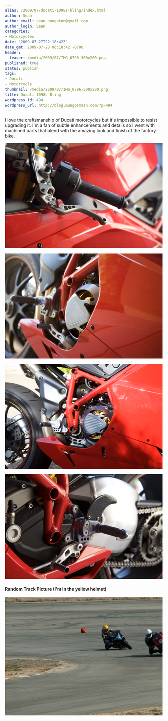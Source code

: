 ```yaml
---
alias: /2009/07/ducati-1098s-bling/index.html
author: Sean
author_email: sean.houghton@gmail.com
author_login: Sean
categories:
- Motorcycles
date: "2009-07-27T22:18:42Z"
date_gmt: 2009-07-28 06:18:42 -0700
header:
  teaser: /media/2009/07/IMG_0796-300x200.png
published: true
status: publish
tags:
- Ducati
- Motorcycle
thumbnail: /media/2009/07/IMG_0796-300x200.png
title: Ducati 1098s Bling
wordpress_id: 494
wordpress_url: http://blog.mungosmash.com/?p=494
---
```

I love the craftsmanship of Ducati motorcycles but it's impossible to resist upgrading it.  I'm a fan of subtle enhancements and details so I went with machined parts that blend with the amazing look and finish of the factory bike.

![](IMG_0786.png)

![](IMG_0788.png)

![](IMG_0800.png)

![](IMG_0796.png)

#### Random Track Picture (I'm in the yellow helmet)

![](PICT0004.png)
